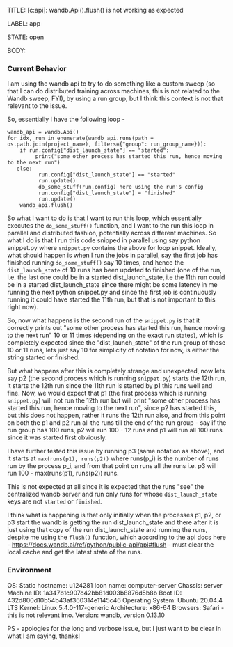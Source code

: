 TITLE:
[c:api]: wandb.Api().flush() is not working as expected

LABEL:
app

STATE:
open

BODY:
### Current Behavior
I am using the wandb api to try to do something like a custom sweep (so that I can do distributed training across machines, this is not related to the Wandb sweep, FYI), by using a run group, but I think this context is not that relevant to the issue. 

So, essentially I have the following loop - 


```
wandb_api = wandb.Api()
for idx, run in enumerate(wandb_api.runs(path = os.path.join(project_name), filters={"group": run_group_name})):
    if run.config["dist_launch_state"] == "started":
         print("some other process has started this run, hence moving to the next run")
   else:
          run.config["dist_launch_state"] == "started"
          run.update()
          do_some_stuff(run.config) here using the run's config
          run.config["dist_launch_state"] = "finished"
          run.update()
    wandb_api.flush()
```
So what I want to do is that I want to run this loop, which essentially executes the `do_some_stuff()` function, and I want to the run this loop in parallel and distributed fashion, potentially across different machines. So what I do is that I run this code snipped in parallel using say python snippet.py where `snippet.py` contains the above for loop snippet. Ideally, what should happen is when I run the jobs in parallel, say the first job has finished running `do_some_stuff()` say 10 times, and hence the `dist_launch_state` of 10 runs has been updated to finished (one of the run, i.e. the last one could be in a started dist_launch_state, i.e the 11th run could be in a started dist_launch_state since there might be some latency in me running the next python snippet.py and since the first job is continuously running it could have started the 11th run, but that is not important to this right now). 

So, now what happens is the second run of the `snippet.py` is that it correctly prints out "some other process has started this run, hence moving to the next run" 10 or 11 times (depending on the exact run states), which is completely expected since the "dist_launch_state" of the run group of those 10 or 11 runs, lets just say 10 for simplicity of notation for now, is either the string started or finished. 

But what happens after this is completely strange and unexpected, now lets say p2 (the second process which is running `snippet.py`) starts the 12th run, it starts the 12th run since the 11th run is started by p1 this runs well and fine. Now, we would expect that p1 (the first process which is running `snippet.py`) will not run the 12th run but will print  "some other process has started this run, hence moving to the next run", since p2 has started this, but this does not happen, rather it runs the 12th run also, and from this point on both the p1 and p2 run all the runs till the end of the run group - say if the run group has 100 runs, p2 will run 100 - 12 runs and p1 will run all 100 runs since it was started first obviously.

I have further tested this issue by running p3 (same notation as above), and it starts at `max(runs(p1), runs(p2))` where runs(p_i) is the number of runs run by the process p_i, and from that point on runs all the runs i.e. p3 will run 100 - max(runs(p1), runs(p2)) runs.

This is not expected at all since it is expected that the runs "see" the centralized wandb server and run only runs for whose `dist_launch_state ` keys are not `started` or  `finished`. 

I think what is happening is that only initially when the processes p1, p2, or p3 start the wandb is getting the run dist_launch_state and there after it is just using that copy of the run dist_launch_state and running the runs, despite me using the `flush()` function, which according to the api docs here - https://docs.wandb.ai/ref/python/public-api/api#flush - must clear the local cache and get the latest state of the runs.


### Environment

OS:
   Static hostname: u124281
         Icon name: computer-server
           Chassis: server
        Machine ID: 1a347b1c907c42bb81d003b8876d5b8b
           Boot ID: 432d800d10b54b43af360314e1145c46
  Operating System: Ubuntu 20.04.4 LTS
            Kernel: Linux 5.4.0-117-generic
      Architecture: x86-64
Browsers:
Safari - this is not relevant imo.
Version:
wandb, version 0.13.10

PS - apologies for the long and verbose issue, but I just want to be clear in what I am saying, thanks!

